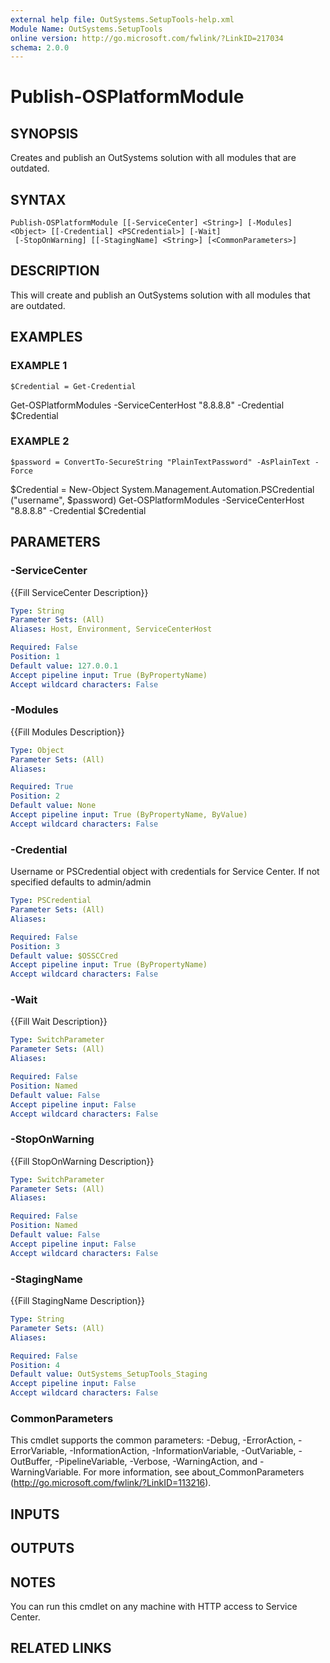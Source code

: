 ```yaml
---
external help file: OutSystems.SetupTools-help.xml
Module Name: OutSystems.SetupTools
online version: http://go.microsoft.com/fwlink/?LinkID=217034
schema: 2.0.0
---
```


# Publish-OSPlatformModule

## SYNOPSIS
Creates and publish an OutSystems solution with all modules that are outdated.

## SYNTAX

```
Publish-OSPlatformModule [[-ServiceCenter] <String>] [-Modules] <Object> [[-Credential] <PSCredential>] [-Wait]
 [-StopOnWarning] [[-StagingName] <String>] [<CommonParameters>]
```

## DESCRIPTION
This will create and publish an OutSystems solution with all modules that are outdated.

## EXAMPLES

### EXAMPLE 1
```
$Credential = Get-Credential
```

Get-OSPlatformModules -ServiceCenterHost "8.8.8.8" -Credential $Credential

### EXAMPLE 2
```
$password = ConvertTo-SecureString "PlainTextPassword" -AsPlainText -Force
```

$Credential = New-Object System.Management.Automation.PSCredential ("username", $password)
Get-OSPlatformModules -ServiceCenterHost "8.8.8.8" -Credential $Credential

## PARAMETERS

### -ServiceCenter
{{Fill ServiceCenter Description}}

```yaml
Type: String
Parameter Sets: (All)
Aliases: Host, Environment, ServiceCenterHost

Required: False
Position: 1
Default value: 127.0.0.1
Accept pipeline input: True (ByPropertyName)
Accept wildcard characters: False
```

### -Modules
{{Fill Modules Description}}

```yaml
Type: Object
Parameter Sets: (All)
Aliases:

Required: True
Position: 2
Default value: None
Accept pipeline input: True (ByPropertyName, ByValue)
Accept wildcard characters: False
```

### -Credential
Username or PSCredential object with credentials for Service Center.
If not specified defaults to admin/admin

```yaml
Type: PSCredential
Parameter Sets: (All)
Aliases:

Required: False
Position: 3
Default value: $OSSCCred
Accept pipeline input: True (ByPropertyName)
Accept wildcard characters: False
```

### -Wait
{{Fill Wait Description}}

```yaml
Type: SwitchParameter
Parameter Sets: (All)
Aliases:

Required: False
Position: Named
Default value: False
Accept pipeline input: False
Accept wildcard characters: False
```

### -StopOnWarning
{{Fill StopOnWarning Description}}

```yaml
Type: SwitchParameter
Parameter Sets: (All)
Aliases:

Required: False
Position: Named
Default value: False
Accept pipeline input: False
Accept wildcard characters: False
```

### -StagingName
{{Fill StagingName Description}}

```yaml
Type: String
Parameter Sets: (All)
Aliases:

Required: False
Position: 4
Default value: OutSystems_SetupTools_Staging
Accept pipeline input: False
Accept wildcard characters: False
```

### CommonParameters
This cmdlet supports the common parameters: -Debug, -ErrorAction, -ErrorVariable, -InformationAction, -InformationVariable, -OutVariable, -OutBuffer, -PipelineVariable, -Verbose, -WarningAction, and -WarningVariable.
For more information, see about_CommonParameters (http://go.microsoft.com/fwlink/?LinkID=113216).

## INPUTS

## OUTPUTS

## NOTES
You can run this cmdlet on any machine with HTTP access to Service Center.

## RELATED LINKS
